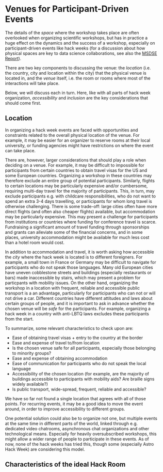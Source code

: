 # Venues for Participant-Driven Events

The details of the *space* where the workshop takes place are often overlooked when 
organizing scientific workshops, but has in practice a huge effect on the dynamics and 
the success of a workshop, especially on participant-driven events like hack weeks (for 
a discussion about how physical spaces are key to data science collaborations, see also 
the [MSDSE Report](http://msdse.org/files/Creating_Institutional_Change.pdf)).

There are two key components to discussing the venue: the *location* (i.e. the country, 
city and location within the city) that the physical venue is located in, and the *venue* 
itself, i.e. the room or rooms where most of the interactions will take place.

Below, we will discuss each in turn. Here, like with all parts of hack week organization, 
*accessibility* and *inclusion* are the key considerations that should come first.  

## Location

In organizing a hack week events are faced with opportunities and constraints related to 
the overall physical location of the venue. For example, it may be easier for an organizer 
to reserve rooms at their local university, or funding agencies might have restrictions on 
where the event can take place. 

There are, however, larger considerations that should play a role when deciding on a venue. 
For example, it may be difficult to impossible for participants from certain countries to 
obtain travel visas for the US and some European countries. Organizing a workshop in these 
countries may therefore exclude an entire group of potential participants. Similarly, flights 
to certain locations may be particularly expensive and/or cumbersome, requiring multi-day travel 
for the majority of participants. This, in turn, may exclude participants e.g. with childcare 
responsibilities, who do not want to spend an extra 3-4 days travelling, or participants for 
whom long travel is otherwise challenging. There is some trade-off: large cities often have 
more direct flights (and often also cheaper flights) available, but accommodation may be 
particularly expensive. This may present a challenge for participants from institutions or 
countries where funding for conference travel is scarce.
Fundraising a significant amount of travel funding through sponsorships and grants can alleviate 
some of the financial concerns, and in some places, university accommodation might be available 
for much less cost than a hotel room would cost.

In addition to accommodation and travel, it is worth asking how accessible the *city* where the 
hack week is located is to different foreigners. For example, a small town in France or Germany 
may be difficult to navigate for participants who do not speak those languages. Many old European 
cities have uneven cobblestone streets and buildings (especially restaurants or bars) made inaccessible 
by stairs, which may present a problem for particpants with mobility issues.
On the other hand, organizing the workshop in a location with frequent, reliable and accessible 
public transport is a an advantage, particularly for participants who can not or will not drive
a car. 
Different countries have different attitudes and laws about certain groups of people, and it is 
important to ask in advance whether the chosen venue will be *safe* for the participants. 
For example, organizing a hack week in a country with anti-LBTQ laws excludes these participants 
from the start.

To summarize, some relevant characteristics to check upon are:
* Ease of obtaining travel visas + entry to the country at the border
* Ease and expense of travel to/from location
* Is the chosen venue safe for all participants, especially those belonging to minority groups?
* Ease and expense of obtaining accommodation
* Ease of communication for participants who do not speak the local language
* Accessibility of the chosen location (for example, are the majority of buildings accessible to participants with mobility aids? Are braille signs widely available?)
* Is public transport, wide-spread, frequent, reliable and accessible?

We have so far not found a single location that agrees with all of those points. For recurring events, 
it may be a good idea to move the event around, in order to improve accessibility to different groups. 

One potential solution could also be to organize not one, but multiple events at the same time in 
different parts of the world, linked through e.g. dedicated video chatrooms, asynchronous chat organizations 
and other technological means. Especially for heavily oversubscribed workshops, this might allow a wider range 
of people to participate in these events. As of now, none of the hack weeks has tried this, though some 
(especially Astro Hack Week) are considering this model. 

 
## Characteristics of the ideal Hack Room



